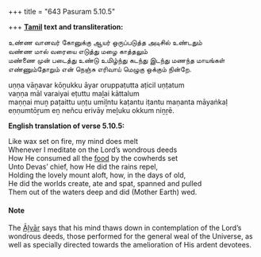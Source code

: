 +++
title = "643 Pasuram 5.10.5"

+++
**[Tamil](/definition/tamil#history "show Tamil definitions") text and transliteration:**

உண்ண வானவர் கோனுக்கு ஆயர் ஒருப்படுத்த அடிசில் உண்டதும்  
வண்ண மால் வரையை எடுத்து மழை காத்தலும்  
மண்ணை முன் படைத்து உண்டு உமிழ்ந்து கடந்து இடந்து மணந்த மாயங்கள்  
எண்ணும்தோறும் என் நெஞ்சு எரிவாய் மெழுகு ஒக்கும் நின்றே.

uṇṇa vāṉavar kōṉukku āyar oruppaṭutta aṭicil uṇṭatum  
vaṇṇa māl varaiyai eṭuttu maḻai kāttalum  
maṇṇai muṉ paṭaittu uṇṭu umiḻntu kaṭantu iṭantu maṇanta māyaṅkaḷ  
eṇṇumtōṟum eṉ neñcu erivāy meḻuku okkum niṉṟē.

**English translation of verse 5.10.5:**

Like wax set on fire, my mind does melt  
Whenever I meditate on the Lord’s wondrous deeds  
How He consumed all the [food](/definition/food#history "show food definitions") by the cowherds set  
Unto Devas’ chief, how He did the rains repel,  
Holding the lovely mount aloft, how, in the days of old,  
He did the worlds create, ate and spat, spanned and pulled  
Them out of the waters deep and did (Mother Earth) wed.

#### Note

The [Āḻvār](/definition/aḻvar#vaishnavism "show Āḻvār definitions") says that his mind thaws down in contemplation of the Lord’s wondrous deeds, those performed for the general weal of the Universe, as well as specially directed towards the amelioration of His ardent devotees.



